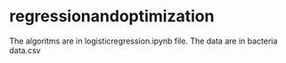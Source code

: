 # regressionandoptimization

The algoritms are in logisticregression.ipynb file. The data are in bacteria data.csv
